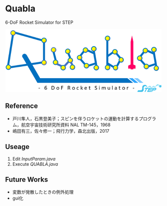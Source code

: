 Quabla
==
6-DoF Rocket Simulator for STEP

![Quabla_logo](./src/image/Quablaロゴ(透過済).png)

## Reference
* 戸川隼人，石黒登美子；スピンを伴うロケットの運動を計算するプログラム，航空宇宙技術研究所資料 NAL TM-145，1968
* 嶋田有三，佐々修一；飛行力学，森北出版，2017

## Useage
1. Edit *InputParam.java*
2. Execute *QUABLA.java*

## Future Works
* 変数が発散したときの例外処理
* gui化
